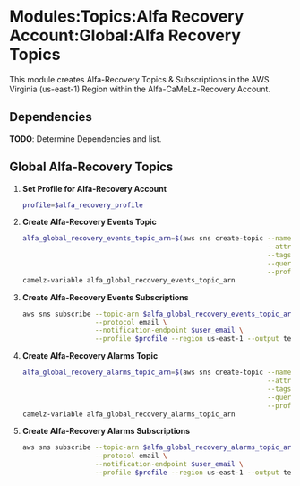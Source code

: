 # Modules:Topics:Alfa Recovery Account:Global:Alfa Recovery Topics

This module creates Alfa-Recovery Topics & Subscriptions in the AWS Virginia (us-east-1) Region within the
Alfa-CaMeLz-Recovery Account.

## Dependencies

**TODO**: Determine Dependencies and list.

## Global Alfa-Recovery Topics

1. **Set Profile for Alfa-Recovery Account**

    ```bash
    profile=$alfa_recovery_profile
    ```

1. **Create Alfa-Recovery Events Topic**

    ```bash
    alfa_global_recovery_events_topic_arn=$(aws sns create-topic --name Alfa-Recovery-Events \
                                                                 --attributes "DisplayName=ALFR Events" \
                                                                 --tags Key=Name,Value=Alfa-Recovery-Events-Topic Key=Company,Value=Alfa Key=Environment,Value=Recovery \
                                                                 --query 'TopicArn' \
                                                                 --profile $profile --region us-east-1 --output text)
    camelz-variable alfa_global_recovery_events_topic_arn
    ```

1. **Create Alfa-Recovery Events Subscriptions**

    ```bash
    aws sns subscribe --topic-arn $alfa_global_recovery_events_topic_arn \
                      --protocol email \
                      --notification-endpoint $user_email \
                      --profile $profile --region us-east-1 --output text
    ```

1. **Create Alfa-Recovery Alarms Topic**

    ```bash
    alfa_global_recovery_alarms_topic_arn=$(aws sns create-topic --name Alfa-Recovery-Alarms \
                                                                 --attributes "DisplayName=ALFR Alarms" \
                                                                 --tags Key=Name,Value=Alfa-Recovery-Alarms-Topic Key=Company,Value=Alfa Key=Environment,Value=Recovery \
                                                                 --query 'TopicArn' \
                                                                 --profile $profile --region us-east-1 --output text)
    camelz-variable alfa_global_recovery_alarms_topic_arn
    ```

1. **Create Alfa-Recovery Alarms Subscriptions**

    ```bash
    aws sns subscribe --topic-arn $alfa_global_recovery_alarms_topic_arn \
                      --protocol email \
                      --notification-endpoint $user_email \
                      --profile $profile --region us-east-1 --output text
    ```
